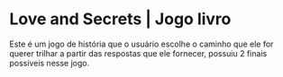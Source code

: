 # Love and Secrets | Jogo livro
Este é um jogo de história que o usuário escolhe o caminho que ele for querer trilhar a partir das respostas que ele fornecer, possuiu 2 finais possíveis nesse jogo.
